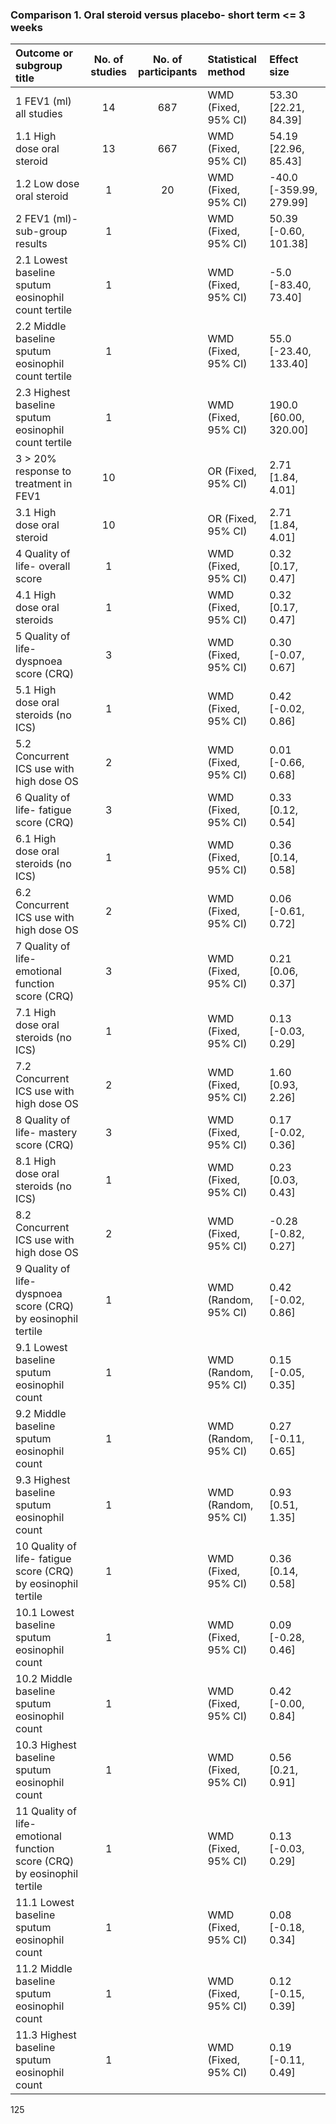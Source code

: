 ### Comparison 1. Oral steroid versus placebo- short term <= 3 weeks

| Outcome or subgroup title | No. of studies | No. of participants | Statistical method | Effect size |
|:---|:---:|:---:|:---|:---|
| 1 FEV1 (ml) all studies | 14 | 687 | WMD (Fixed, 95% CI) | 53.30 [22.21, 84.39] |
| 1.1 High dose oral steroid | 13 | 667 | WMD (Fixed, 95% CI) | 54.19 [22.96, 85.43] |
| 1.2 Low dose oral steroid | 1 | 20 | WMD (Fixed, 95% CI) | -40.0 [-359.99, 279.99] |
| 2 FEV1 (ml)- sub-group results | 1 | | WMD (Fixed, 95% CI) | 50.39 [-0.60, 101.38] |
| 2.1 Lowest baseline sputum eosinophil count tertile | 1 | | WMD (Fixed, 95% CI) | -5.0 [-83.40, 73.40] |
| 2.2 Middle baseline sputum eosinophil count tertile | 1 | | WMD (Fixed, 95% CI) | 55.0 [-23.40, 133.40] |
| 2.3 Highest baseline sputum eosinophil count tertile | 1 | | WMD (Fixed, 95% CI) | 190.0 [60.00, 320.00] |
| 3 > 20% response to treatment in FEV1 | 10 | | OR (Fixed, 95% CI) | 2.71 [1.84, 4.01] |
| 3.1 High dose oral steroid | 10 | | OR (Fixed, 95% CI) | 2.71 [1.84, 4.01] |
| 4 Quality of life- overall score | 1 | | WMD (Fixed, 95% CI) | 0.32 [0.17, 0.47] |
| 4.1 High dose oral steroids | 1 | | WMD (Fixed, 95% CI) | 0.32 [0.17, 0.47] |
| 5 Quality of life- dyspnoea score (CRQ) | 3 | | WMD (Fixed, 95% CI) | 0.30 [-0.07, 0.67] |
| 5.1 High dose oral steroids (no ICS) | 1 | | WMD (Fixed, 95% CI) | 0.42 [-0.02, 0.86] |
| 5.2 Concurrent ICS use with high dose OS | 2 | | WMD (Fixed, 95% CI) | 0.01 [-0.66, 0.68] |
| 6 Quality of life- fatigue score (CRQ) | 3 | | WMD (Fixed, 95% CI) | 0.33 [0.12, 0.54] |
| 6.1 High dose oral steroids (no ICS) | 1 | | WMD (Fixed, 95% CI) | 0.36 [0.14, 0.58] |
| 6.2 Concurrent ICS use with high dose OS | 2 | | WMD (Fixed, 95% CI) | 0.06 [-0.61, 0.72] |
| 7 Quality of life- emotional function score (CRQ) | 3 | | WMD (Fixed, 95% CI) | 0.21 [0.06, 0.37] |
| 7.1 High dose oral steroids (no ICS) | 1 | | WMD (Fixed, 95% CI) | 0.13 [-0.03, 0.29] |
| 7.2 Concurrent ICS use with high dose OS | 2 | | WMD (Fixed, 95% CI) | 1.60 [0.93, 2.26] |
| 8 Quality of life- mastery score (CRQ) | 3 | | WMD (Fixed, 95% CI) | 0.17 [-0.02, 0.36] |
| 8.1 High dose oral steroids (no ICS) | 1 | | WMD (Fixed, 95% CI) | 0.23 [0.03, 0.43] |
| 8.2 Concurrent ICS use with high dose OS | 2 | | WMD (Fixed, 95% CI) | -0.28 [-0.82, 0.27] |
| 9 Quality of life- dyspnoea score (CRQ) by eosinophil tertile | 1 | | WMD (Random, 95% CI) | 0.42 [-0.02, 0.86] |
| 9.1 Lowest baseline sputum eosinophil count | 1 | | WMD (Random, 95% CI) | 0.15 [-0.05, 0.35] |
| 9.2 Middle baseline sputum eosinophil count | 1 | | WMD (Random, 95% CI) | 0.27 [-0.11, 0.65] |
| 9.3 Highest baseline sputum eosinophil count | 1 | | WMD (Random, 95% CI) | 0.93 [0.51, 1.35] |
| 10 Quality of life- fatigue score (CRQ) by eosinophil tertile | 1 | | WMD (Fixed, 95% CI) | 0.36 [0.14, 0.58] |
| 10.1 Lowest baseline sputum eosinophil count | 1 | | WMD (Fixed, 95% CI) | 0.09 [-0.28, 0.46] |
| 10.2 Middle baseline sputum eosinophil count | 1 | | WMD (Fixed, 95% CI) | 0.42 [-0.00, 0.84] |
| 10.3 Highest baseline sputum eosinophil count | 1 | | WMD (Fixed, 95% CI) | 0.56 [0.21, 0.91] |
| 11 Quality of life- emotional function score (CRQ) by eosinophil tertile | 1 | | WMD (Fixed, 95% CI) | 0.13 [-0.03, 0.29] |
| 11.1 Lowest baseline sputum eosinophil count | 1 | | WMD (Fixed, 95% CI) | 0.08 [-0.18, 0.34] |
| 11.2 Middle baseline sputum eosinophil count | 1 | | WMD (Fixed, 95% CI) | 0.12 [-0.15, 0.39] |
| 11.3 Highest baseline sputum eosinophil count | 1 | | WMD (Fixed, 95% CI) | 0.19 [-0.11, 0.49] |

<PAGE>125